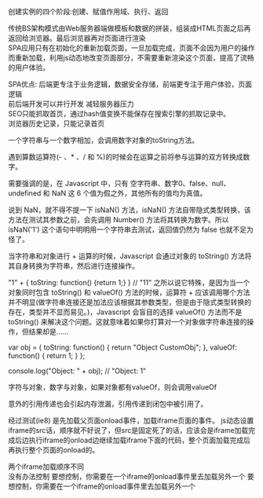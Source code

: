 创建实例的四个阶段:创建、赋值作用域、执行、返回    

传统BS架构模式由Web服务器端做模板和数据的拼装，组装成HTML页面之后再返回给浏览器。最后浏览器再对页面进行渲染    
SPA应用只有在初始化的重新加载页面，一旦加载完成，页面不会因为用户的操作而重新加载，利用js动态地改变页面部分，不需要重新渲染这个页面，提高了流畅的用户体验。  
  

SPA优点:
后端更专注于业务逻辑，数据安全存储，前端更专注于用户体验，页面逻辑  
前后端开发可以并行开发
减轻服务器压力  
SEO只能抓取首页，通过hash值变换不能保存在搜索引擎的抓取记录中。  
浏览器历史记录，只能记录首页    

一个字符串与一个数字相加，会调用数字对象的toString方法。  

遇到算数运算符(- 、* 、/ 和 %)的时候会在运算之前将参与运算的双方转换成数字。    

需要强调的是，在 Javascript 中，只有 空字符串、数字0、false、null、undefined 和 NaN 这 6 个值为假之外，其他所有的值均为真值。    

说到 NaN，就不得不提一下 isNaN() 方法，isNaN() 方法自带隐式类型转换，该方法在测试其参数之前，会先调用 Number() 方法将其转换为数字。所以 isNaN('1') 这个语句中明明用一个字符串去测试，返回值仍然为 false 也就不足为怪了。  

当字符串和对象进行 + 运算的时候，Javascript 会通过对象的 toString() 方法将其自身转换为字符串，然后进行连接操作。

"1" + { toString: function() {return 1;} } // "11"
之所以说它特殊，是因为当一个对象同时包含 toString() 和 valueOf() 方法的时候，运算符 + 应该调用哪个方法并不明显(做字符串连接还是加法应该根据其参数类型，但是由于隐式类型转换的存在，类型并不显而易见。)，Javascript 会盲目的选择 valueOf() 方法而不是 toString() 来解决这个问题。这就意味着如果你打算对一个对象做字符串连接的操作，但结果却是......

var obj = {
    toString: function() { return "Object CustomObj"; },
    valueOf: function() { return 1; }
};

console.log("Object: " + obj);    // "Object: 1"


字符与对象，数字与对象，如果对象都有valueOf，则会调用valueOf

意外的引用传递也会引起内存泄漏，引用传递到闭包中被引用了。  


经过测试(ie8) 是先加载父页面onload事件，加载iframe页面的事件。
js动态设置iframe的src话，顺序就不好说了，但src是固定死了的话，应该会是iframe加载完成后边执行iframe的onload边继续加载iframe下面的代码，整个页面加载完成后再执行整个页面的onload的。  

两个iframe加载顺序不同   
没有办法控制
要想控制，你需要在一个iframe的onload事件里去加载另外一个
要想控制，你需要在一个iframe的onload事件里去加载另外一个